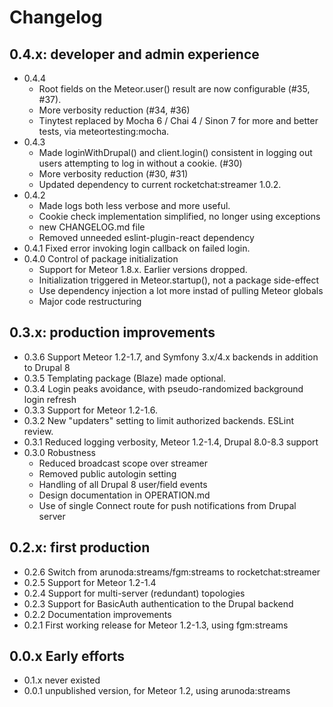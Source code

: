 # Changelog

## 0.4.x: developer and admin experience

- 0.4.4
  - Root fields on the Meteor.user() result are now configurable (#35, #37).
  - More verbosity reduction (#34, #36)
  - Tinytest replaced by Mocha 6 / Chai 4 / Sinon 7 for more and better tests,
    via meteortesting:mocha.
- 0.4.3
  - Made loginWithDrupal() and client.login() consistent in logging out users
    attempting to log in without a cookie. (#30)
  - More verbosity reduction (#30, #31)
  - Updated dependency to current rocketchat:streamer 1.0.2.
- 0.4.2 
  - Made logs both less verbose and more useful. 
  - Cookie check implementation simplified, no longer using exceptions
  - new CHANGELOG.md file
  - Removed unneeded eslint-plugin-react dependency
- 0.4.1 Fixed error invoking login callback on failed login.
- 0.4.0 Control of package initialization 
  - Support for Meteor 1.8.x. Earlier versions dropped.
  - Initialization triggered in Meteor.startup(), not a package side-effect
  - Use dependency injection a lot more instad of pulling Meteor globals
  - Major code restructuring 

## 0.3.x: production improvements

- 0.3.6 Support Meteor 1.2-1.7, and Symfony 3.x/4.x backends in addition to Drupal 8 
- 0.3.5 Templating package (Blaze) made optional.
- 0.3.4 Login peaks avoidance, with pseudo-randomized background login refresh
- 0.3.3 Support for Meteor 1.2-1.6.
- 0.3.2 New "updaters" setting to limit authorized backends. ESLint review.
- 0.3.1 Reduced logging verbosity, Meteor 1.2-1.4, Drupal 8.0-8.3 support
- 0.3.0 Robustness 
  - Reduced broadcast scope over streamer
  - Removed public autologin setting
  - Handling of all Drupal 8 user/field events
  - Design documentation in OPERATION.md
  - Use of single Connect route for push notifications from Drupal server
  
## 0.2.x: first production

- 0.2.6 Switch from arunoda:streams/fgm:streams to rocketchat:streamer
- 0.2.5 Support for Meteor 1.2-1.4
- 0.2.4 Support for multi-server (redundant) topologies
- 0.2.3 Support for BasicAuth authentication to the Drupal backend
- 0.2.2 Documentation improvements
- 0.2.1 First working release for Meteor 1.2-1.3, using fgm:streams

## 0.0.x Early efforts

- 0.1.x never existed
- 0.0.1 unpublished version, for Meteor 1.2, using arunoda:streams
